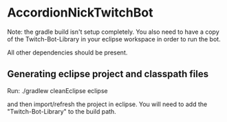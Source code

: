 # AccordionNickTwitchBot

Note: the gradle build isn't setup completely.  You also need to have a copy of the Twitch-Bot-Library in your eclipse workspace in order to run the bot.

All other dependencies should be present.

## Generating eclipse project and classpath files

Run:
    ./gradlew cleanEclipse eclipse
    
and then import/refresh the project in eclipse.  You will need to add the "Twitch-Bot-Library" to the build path.
